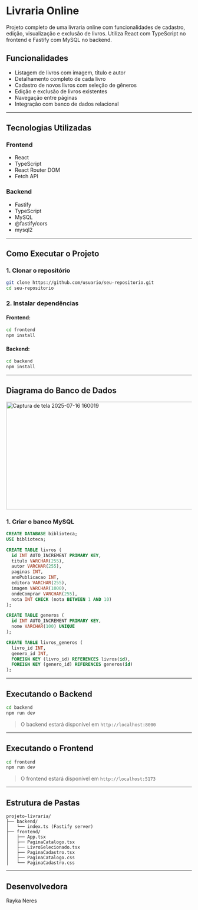 # Livraria Online

Projeto completo de uma livraria online com funcionalidades de cadastro, edição, visualização e exclusão de livros. Utiliza React com TypeScript no frontend e Fastify com MySQL no backend.

## Funcionalidades

- Listagem de livros com imagem, título e autor
- Detalhamento completo de cada livro
- Cadastro de novos livros com seleção de gêneros
- Edição e exclusão de livros existentes
- Navegação entre páginas
- Integração com banco de dados relacional

---

## Tecnologias Utilizadas

### Frontend
- React
- TypeScript
- React Router DOM
- Fetch API

### Backend
- Fastify
- TypeScript
- MySQL
- @fastify/cors
- mysql2

---

## Como Executar o Projeto

### 1. Clonar o repositório

```bash
git clone https://github.com/usuario/seu-repositorio.git
cd seu-repositorio
```

### 2. Instalar dependências

#### Frontend:

```bash
cd frontend
npm install
```

#### Backend:

```bash
cd backend
npm install
```

---

## Diagrama do Banco de Dados

<img width="563" height="292" alt="Captura de tela 2025-07-16 160019" src="https://github.com/user-attachments/assets/1ae9825a-a965-4bbe-81b0-13990599bd54" />

### 1. Criar o banco MySQL

```sql
CREATE DATABASE biblioteca;
USE biblioteca;

CREATE TABLE livros (
  id INT AUTO_INCREMENT PRIMARY KEY,
  titulo VARCHAR(255),
  autor VARCHAR(255),
  paginas INT,
  anoPublicacao INT,
  editora VARCHAR(255),
  imagem VARCHAR(1000),
  ondeComprar VARCHAR(255),
  nota INT CHECK (nota BETWEEN 1 AND 10)
);

CREATE TABLE generos (
  id INT AUTO_INCREMENT PRIMARY KEY,
  nome VARCHAR(100) UNIQUE
);

CREATE TABLE livros_generos (
  livro_id INT,
  genero_id INT,
  FOREIGN KEY (livro_id) REFERENCES livros(id),
  FOREIGN KEY (genero_id) REFERENCES generos(id)
);
```

---

## Executando o Backend

```bash
cd backend
npm run dev
```

> O backend estará disponível em `http://localhost:8000`

---

## Executando o Frontend

```bash
cd frontend
npm run dev
```

> O frontend estará disponível em `http://localhost:5173`

---

## Estrutura de Pastas

```
projeto-livraria/
├── backend/
│   └── index.ts (Fastify server)
├── frontend/
│   ├── App.tsx
│   ├── PaginaCatalogo.tsx
│   ├── LivroSelecionado.tsx
│   ├── PaginaCadastro.tsx
│   ├── PaginaCatalogo.css
│   └── PaginaCadastro.css
```

---

## Desenvolvedora

Rayka Neres

